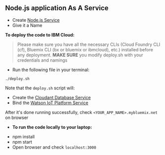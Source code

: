## Node.js application As A Service

- Create [Node.js Service](https://console.bluemix.net/catalog/starters/sdk-for-nodejs)
- Give it a Name



**To deploy the code to IBM Cloud:**

> Please make sure you have all the necessary CLIs (Cloud Foundry CLI (cf), Bluemix CLI (bx or bluemix or ibmcloud), etc.) installed before any deployment.
> __MAKE SURE__ you modify deploy.sh with your credentials and namings

* Run the following file in your terminal:

```
./deploy.sh
```

Note that the `deploy.sh` script will:  

- Create the [Cloudant Database Service](Cloudant.md)
- Bind the [Watson IoT Platform Service](WatsonIoTPlatform.md)

After it's done running successfully, check `<YOUR_APP_NAME>.mybluemix.net` on browser


* **To run the code locally to your laptop:**
- npm install
- npm start
- Open browser and check `localhost:3000`

